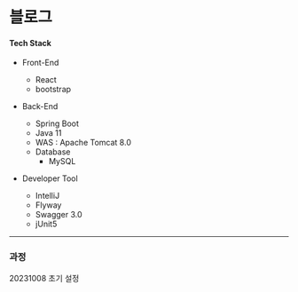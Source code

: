 # 블로그

#### Tech Stack

+ Front-End
   - React
   - bootstrap
   

+ Back-End
   - Spring Boot
   - Java 11
   - WAS : Apache Tomcat 8.0
   - Database
     * MySQL
    

+ Developer Tool
   - IntelliJ
   - Flyway
   - Swagger 3.0
   - jUnit5

-----------
### 과정
20231008 초기 설정
